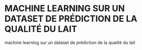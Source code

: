 # MACHINE LEARNING SUR UN DATASET DE PRÉDICTION DE LA QUALITÉ DU LAIT
machine learning sur un dataset de prédiction de la qualité du lait
